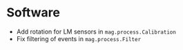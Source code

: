 # Software

- Add rotation for LM sensors in `mag.process.Calibration`
- Fix filtering of events in `mag.process.Filter`

